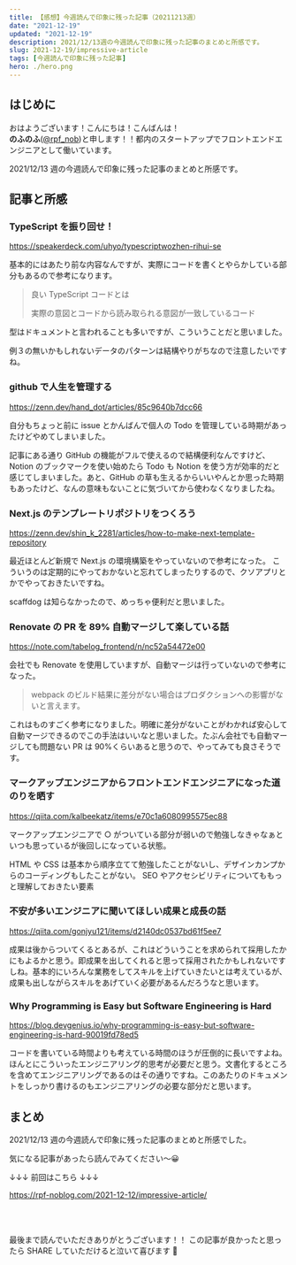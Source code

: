 ```yaml
---
title: 【感想】今週読んで印象に残った記事（20211213週）
date: "2021-12-19"
updated: "2021-12-19"
description: 2021/12/13週の今週読んで印象に残った記事のまとめと所感です。
slug: 2021-12-19/impressive-article
tags: [今週読んで印象に残った記事]
hero: ./hero.png
---
```


## はじめに

おはようございます！こんにちは！こんばんは！<br>
**のふのふ**([@rpf_nob](https://twitter.com/rpf_nob))と申します！！都内のスタートアップでフロントエンドエンジニアとして働いています。

2021/12/13 週の今週読んで印象に残った記事のまとめと所感です。

## 記事と所感

### TypeScript を振り回せ！

https://speakerdeck.com/uhyo/typescriptwozhen-rihui-se

基本的にはあたり前な内容なんですが、実際にコードを書くとやらかしている部分もあるので参考になります。

> 良い TypeScript コードとは
>
> 実際の意図とコードから読み取られる意図が一致しているコード

型はドキュメントと言われることも多いですが、こういうことだと思いました。

例３の無いかもしれないデータのパターンは結構やりがちなので注意したいですね。

### github で人生を管理する

https://zenn.dev/hand_dot/articles/85c9640b7dcc66

自分もちょっと前に issue とかんばんで個人の Todo を管理している時期があったけどやめてしまいました。

記事にある通り GitHub の機能がフルで使えるので結構便利なんですけど、Notion のブックマークを使い始めたら Todo も Notion を使う方が効率的だと感じてしまいました。あと、GitHub の草も生えるからいいやんとか思った時期もあったけど、なんの意味もないことに気づいてから使わなくなりましたね。

### Next.js のテンプレートリポジトリをつくろう

https://zenn.dev/shin_k_2281/articles/how-to-make-next-template-repository

最近ほとんど新規で Next.js の環境構築をやっていないので参考になった。
こういうのは定期的にやっておかないと忘れてしまったりするので、クソアプリとかでやっておきたいですね。

scaffdog は知らなかったので、めっちゃ便利だと思いました。

### Renovate の PR を 89% 自動マージして楽している話

https://note.com/tabelog_frontend/n/nc52a54472e00

会社でも Renovate を使用していますが、自動マージは行っていないので参考になった。

> webpack のビルド結果に差分がない場合はプロダクションへの影響がないと言えます。

これはものすごく参考になりました。明確に差分がないことがわかれば安心して自動マージできるのでこの手法はいいなと思いました。たぶん会社でも自動マージしても問題ない PR は 90%くらいあると思うので、やってみても良さそうです。

### マークアップエンジニアからフロントエンドエンジニアになった道のりを晒す

https://qiita.com/kalbeekatz/items/e70c1a6080995575ec88

マークアップエンジニアで ○ がついている部分が弱いので勉強しなきゃなぁといつも思っているが後回しになっている状態。

HTML や CSS は基本から順序立てて勉強したことがないし、デザインカンプからのコーディングもしたことがない。
SEO やアクセシビリティについてももっと理解しておきたい要素

### 不安が多いエンジニアに聞いてほしい成果と成長の話

https://qiita.com/gonjyu121/items/d2140dc0537bd61f5ee7

成果は後からついてくるとあるが、これはどういうことを求められて採用したかにもよるかと思う。即成果を出してくれると思って採用されたかもしれないですしね。基本的にいろんな業務をしてスキルを上げていきたいとは考えているが、成果も出しながらスキルをあげていく必要があるんだろうなと思います。

### Why Programming is Easy but Software Engineering is Hard

https://blog.devgenius.io/why-programming-is-easy-but-software-engineering-is-hard-90019fd78ed5

コードを書いている時間よりも考えている時間のほうが圧倒的に長いですよね。ほんとにこういったエンジニアリング的思考が必要だと思う。文書化するところを含めてエンジニアリングであるのはその通りですね。このあたりのドキュメントをしっかり書けるのもエンジニアリングの必要な部分だと思います。

## まとめ

2021/12/13 週の今週読んで印象に残った記事のまとめと所感でした。

気になる記事があったら読んでみてください〜😀

↓↓↓ 前回はこちら ↓↓↓

https://rpf-noblog.com/2021-12-12/impressive-article/

<br>
<br>

最後まで読んでいただきありがとうございます！！
この記事が良かったと思ったら SHARE していただけると泣いて喜びます 🤣

